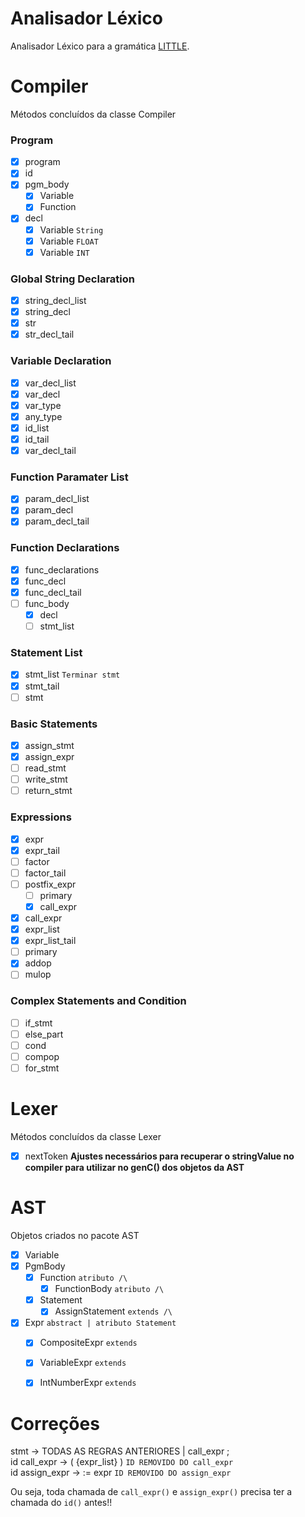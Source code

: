 # Analisador Léxico
Analisador Léxico para a gramática [LITTLE](https://sites.google.com/site/amitsabne/little-programming-language---grammar).

# Compiler
Métodos concluídos da classe Compiler

### Program
- [x] program
- [x] id
- [x] pgm_body
    - [x] Variable
    - [x] Function
- [x] decl
    - [x] Variable `String`
    - [x] Variable `FLOAT`
    - [x] Variable `INT`

### Global String Declaration
- [x] string_decl_list
- [x] string_decl
- [x] str
- [x] str_decl_tail

### Variable Declaration
- [x] var_decl_list
- [x] var_decl
- [x] var_type
- [x] any_type
- [x] id_list
- [x] id_tail
- [x] var_decl_tail

### Function Paramater List
- [x] param_decl_list
- [x] param_decl
- [x] param_decl_tail

### Function Declarations
- [x] func_declarations
- [x] func_decl
- [x] func_decl_tail
- [ ] func_body
    - [x] decl
    - [ ] stmt_list

### Statement List
- [x] stmt_list `Terminar stmt`
- [x] stmt_tail
- [ ] stmt 

### Basic Statements
- [x] assign_stmt
- [x] assign_expr
- [ ] read_stmt
- [ ] write_stmt
- [ ] return_stmt

### Expressions
- [x] expr
- [x] expr_tail
- [ ] factor
- [ ] factor_tail
- [ ] postfix_expr
    - [ ] primary
    - [x] call_expr
- [x] call_expr
- [x] expr_list
- [x] expr_list_tail
- [ ] primary
- [x] addop
- [ ] mulop

### Complex Statements and Condition
- [ ] if_stmt
- [ ] else_part
- [ ] cond
- [ ] compop
- [ ] for_stmt

# Lexer
Métodos concluídos da classe Lexer

- [x] nextToken **Ajustes necessários para recuperar o stringValue no compiler para utilizar no genC() dos objetos da AST**

# AST
Objetos criados no pacote AST

- [x] Variable
- [x] PgmBody
    - [x] Function `atributo /\`
        - [x] FunctionBody `atributo /\`
    - [x] Statement
        - [x] AssignStatement `extends /\`
- [x] Expr `abstract | atributo Statement`
    - [x] CompositeExpr `extends`
    - [x] VariableExpr `extends`
    - [x] IntNumberExpr `extends`
    

# Correções
stmt -> TODAS AS REGRAS ANTERIORES | call_expr ;<br/>
id call_expr -> ( {expr_list} ) `ID REMOVIDO DO call_expr`<br/>
id assign_expr -> := expr `ID REMOVIDO DO assign_expr`<br/>

Ou seja, toda chamada de `call_expr()` e `assign_expr()` precisa ter a chamada do `id()` antes!!

